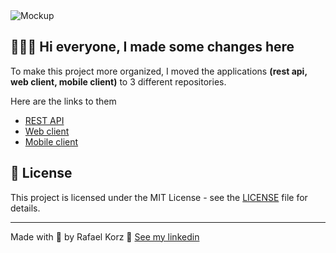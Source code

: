 <img alt="Mockup" src="https://res.cloudinary.com/dggqpuakg/image/upload/v1590776035/gobarber_ogmyuh.jpg">

## 👨🏻‍💻 Hi everyone, I made some changes here

To make this project more organized, I moved the applications **(rest api, web client, mobile client)** to 3 different repositories.

Here are the links to them

- [REST API](https://github.com/rafaelkorz/go-barber-v2/tree/master/backend)
- [Web client](https://github.com/rafaelkorz/go-barber-v2/tree/master/web)
- [Mobile client](https://github.com/rafaelkorz/go-barber-v2/tree/master/app)

## 📝 License

This project is licensed under the MIT License - see the [LICENSE](LICENSE) file for details.

---

Made with 💜 by Rafael Korz 👋 [See my linkedin](https://www.linkedin.com/in/rafael-korz-60105537/)
